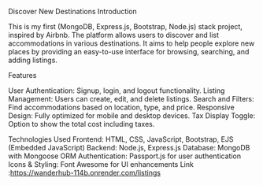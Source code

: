 Discover New Destinations
Introduction

This is my first (MongoDB, Express.js, Bootstrap, Node.js) stack project, inspired by Airbnb. 
The platform allows users to discover and list accommodations in various destinations.
It aims to help people explore new places by providing an easy-to-use interface for browsing, searching, and adding listings.

Features

User Authentication: Signup, login, and logout functionality.
Listing Management: Users can create, edit, and delete listings.
Search and Filters: Find accommodations based on location, type, and price.
Responsive Design: Fully optimized for mobile and desktop devices.
Tax Display Toggle: Option to show the total cost including taxes.

Technologies Used
Frontend: HTML, CSS, JavaScript, Bootstrap, EJS (Embedded JavaScript)
Backend: Node.js, Express.js
Database: MongoDB with Mongoose ORM
Authentication: Passport.js for user authentication
Icons & Styling: Font Awesome for UI enhancements
Link :https://wanderhub-114b.onrender.com/listings

